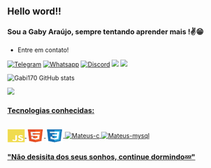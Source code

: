 ## Hello word!!

### Sou a Gaby Araújo, sempre tentando aprender mais !✌️😁
 
 * Entre em contato!

[![Telegram](https://img.shields.io/badge/Telegram-2CA5E0?style=for-the-badge&logo=telegram&logoColor=white)](https://t.me/Gaby170)
[![Whatsapp](https://img.shields.io/badge/WhatsApp-25D366?style=for-the-badge&logo=whatsapp&logoColor=white)](https://api.whatsapp.com/send?phone=55553199667932&text=Ol%C3%A1%2C%20gostaria%20de%20fazer%20um%20pedido)
[![Discord](https://img.shields.io/badge/Discord-7289DA?style=for-the-badge&logo=discord&logoColor=white)](https://discord.com/channels/@me/961447327149740033)
  <a href="www.linkedin.com/in/gabriele-de-araújo-oliveira-589668237" target="_blank"><img src="https://img.shields.io/badge/-LinkedIn-%230077B5?style=for-the-badge&logo=linkedin&logoColor=white" target="_blank"></a> 
 <a href = "mailto:biele2611@gmail.com"><img src="https://img.shields.io/badge/-Gmail-%23333?style=for-the-badge&logo=gmail&logoColor=white" target="_blank"></a>



![Gabi170 GitHub stats](https://github-readme-stats.vercel.app/api?username=Gabi170&show_icons=true&theme=tokyonight)
<div>
<a href="https://github.com/Gabi170">
<img height="180em" src="https://github-readme-stats.vercel.app/api/top-langs/?username=Gabi170&layout=compact&langs_count=7&theme=tokyonight"/>
</div>



### Tecnologias conhecidas:

<div style="display: inline_block"><br>
  <img align="center" alt="Mateus-Js" height="30" width="40" src="https://raw.githubusercontent.com/devicons/devicon/master/icons/javascript/javascript-plain.svg">
  <img align="center" alt="Mateus-HTML" height="30" width="40" src="https://raw.githubusercontent.com/devicons/devicon/master/icons/html5/html5-original.svg">
  <img align="center" alt="Mateus-CSS" height="30" width="40" src="https://raw.githubusercontent.com/devicons/devicon/master/icons/css3/css3-original.svg">
  <img align="center" alt="Mateus-c" height="30" width="40" src="https://cdn.jsdelivr.net/gh/devicons/devicon/icons/c/c-plain.svg">
  <img align="center" alt="Mateus-mysql" height="30" width="40" src="https://cdn.jsdelivr.net/gh/devicons/devicon/icons/mysql/mysql-original.svg" >
 </div>

 

### "Não desisita dos seus sonhos, continue dormindo💤"

 




